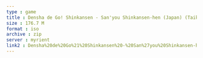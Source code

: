 ```yaml
---
type : game
title : Densha de Go! Shinkansen - San'you Shinkansen-hen (Japan) (Taikenban)
size : 176.7 M
format : iso
archive : zip
server : myrient
link2 : Densha%20de%20Go%21%20Shinkansen%20-%20San%27you%20Shinkansen-hen%20%28Japan%29%20%28Taikenban%29
---
```

